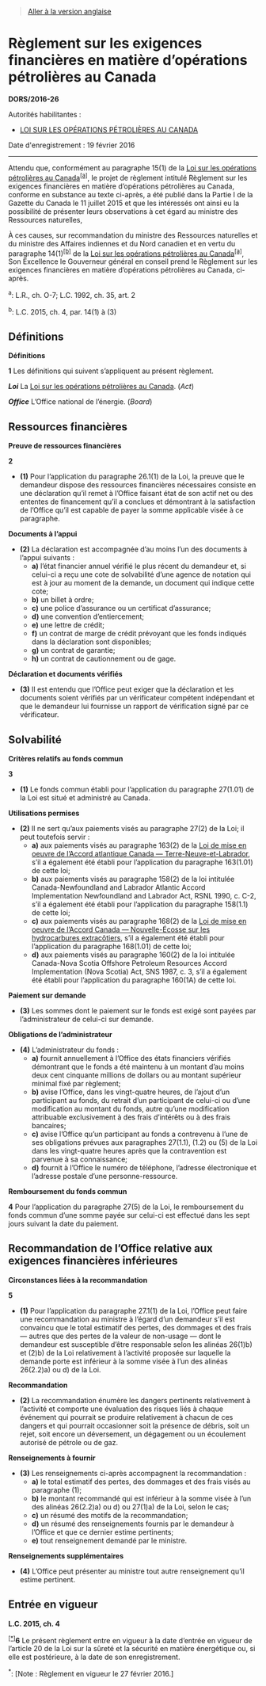 > [Aller à la version anglaise](/en/Regulations/Statutory%20Orders%20and%20Regulations/2016/26.md)

# Règlement sur les exigences financières en matière d’opérations pétrolières au Canada

**DORS/2016-26**

Autorités habilitantes : 
- [LOI SUR LES OPÉRATIONS PÉTROLIÈRES AU CANADA](/fr/Lois/Lois%20révisées%20du%20Canada/O/O-7.md)

Date d'enregistrement : 19 février 2016

----------

Attendu que, conformément au paragraphe 15(1) de la [Loi sur les opérations pétrolières au Canada](/fr/Lois/Lois%20révisées%20du%20Canada/O/O-7.md)<sup><a href='#nbp_a'>[a]</a></sup>, le projet de règlement intitulé Règlement sur les exigences financières en matière d’opérations pétrolières au Canada, conforme en substance au texte ci-après, a été publié dans la Partie I de la Gazette du Canada le 11 juillet 2015 et que les intéressés ont ainsi eu la possibilité de présenter leurs observations à cet égard au ministre des Ressources naturelles,

À ces causes, sur recommandation du ministre des Ressources naturelles et du ministre des Affaires indiennes et du Nord canadien et en vertu du paragraphe 14(1)<sup><a href='#nbp_b'>[b]</a></sup> de la [Loi sur les opérations pétrolières au Canada](/fr/Lois/Lois%20révisées%20du%20Canada/O/O-7.md)<sup><a href='#nbp_a'>[a]</a></sup>, Son Excellence le Gouverneur général en conseil prend le Règlement sur les exigences financières en matière d’opérations pétrolières au Canada, ci-après.



<a name='nbp_a'><sup>a</sup></a>: L.R., ch. O-7; L.C. 1992, ch. 35, art. 2<br />

<a name='nbp_b'><sup>b</sup></a>: L.C. 2015, ch. 4, par. 14(1) à (3)<br />


## Définitions



**Définitions**

**1** Les définitions qui suivent s’appliquent au présent règlement.

***Loi*** La [Loi sur les opérations pétrolières au Canada](/fr/Lois/Lois%20révisées%20du%20Canada/O/O-7.md). (*Act*)

***Office*** L’Office national de l’énergie. (*Board*)




## Ressources financières



**Preuve de ressources financières**

**2** 

- **(1)** Pour l’application du paragraphe 26.1(1) de la Loi, la preuve que le demandeur dispose des ressources financières nécessaires consiste en une déclaration qu’il remet à l’Office faisant état de son actif net ou des ententes de financement qu’il a conclues et démontrant à la satisfaction de l’Office qu’il est capable de payer la somme applicable visée à ce paragraphe.

**Documents à l’appui**

- **(2)** La déclaration est accompagnée d’au moins l’un des documents à l’appui suivants :
	- **a)** l’état financier annuel vérifié le plus récent du demandeur et, si celui-ci a reçu une cote de solvabilité d’une agence de notation qui est à jour au moment de la demande, un document qui indique cette cote;
	- **b)** un billet à ordre;
	- **c)** une police d’assurance ou un certificat d’assurance;
	- **d)** une convention d’entiercement;
	- **e)** une lettre de crédit;
	- **f)** un contrat de marge de crédit prévoyant que les fonds indiqués dans la déclaration sont disponibles;
	- **g)** un contrat de garantie;
	- **h)** un contrat de cautionnement ou de gage.

**Déclaration et documents vérifiés**

- **(3)** Il est entendu que l’Office peut exiger que la déclaration et les documents soient vérifiés par un vérificateur compétent indépendant et que le demandeur lui fournisse un rapport de vérification signé par ce vérificateur.




## Solvabilité



**Critères relatifs au fonds commun**

**3** 

- **(1)** Le fonds commun établi pour l’application du paragraphe 27(1.01) de la Loi est situé et administré au Canada.

**Utilisations permises**

- **(2)** Il ne sert qu’aux paiements visés au paragraphe 27(2) de la Loi; il peut toutefois servir :
	- **a)** aux paiements visés au paragraphe 163(2) de la [Loi de mise en oeuvre de l’Accord atlantique Canada — Terre-Neuve-et-Labrador](/fr/Lois/Lois%20du%20Canada/1987/ch.%203.md), s’il a également été établi pour l’application du paragraphe 163(1.01) de cette loi;
	- **b)** aux paiements visés au paragraphe 158(2) de la loi intitulée Canada-Newfoundland and Labrador Atlantic Accord Implementation Newfoundland and Labrador Act, RSNL 1990, c. C-2, s’il a également été établi pour l’application du paragraphe 158(1.1) de cette loi;
	- **c)** aux paiements visés au paragraphe 168(2) de la [Loi de mise en oeuvre de l’Accord Canada — Nouvelle-Écosse sur les hydrocarbures extracôtiers](/fr/Lois/Lois%20du%20Canada/1988/ch.%2028.md), s’il a également été établi pour l’application du paragraphe 168(1.01) de cette loi;
	- **d)** aux paiements visés au paragraphe 160(2) de la loi intitulée Canada-Nova Scotia Offshore Petroleum Resources Accord Implementation (Nova Scotia) Act, SNS 1987, c. 3, s’il a également été établi pour l’application du paragraphe 160(1A) de cette loi.

**Paiement sur demande**

- **(3)** Les sommes dont le paiement sur le fonds est exigé sont payées par l’administrateur de celui-ci sur demande.

**Obligations de l’administrateur**

- **(4)** L’administrateur du fonds :
	- **a)** fournit annuellement à l’Office des états financiers vérifiés démontrant que le fonds a été maintenu à un montant d’au moins deux cent cinquante millions de dollars ou au montant supérieur minimal fixé par règlement;
	- **b)** avise l’Office, dans les vingt-quatre heures, de l’ajout d’un participant au fonds, du retrait d’un participant de celui-ci ou d’une modification au montant du fonds, autre qu’une modification attribuable exclusivement à des frais d’intérêts ou à des frais bancaires;
	- **c)** avise l’Office qu’un participant au fonds a contrevenu à l’une de ses obligations prévues aux paragraphes 27(1.1), (1.2) ou (5) de la Loi dans les vingt-quatre heures après que la contravention est parvenue à sa connaissance;
	- **d)** fournit à l’Office le numéro de téléphone, l’adresse électronique et l’adresse postale d’une personne-ressource.




**Remboursement du fonds commun**

**4** Pour l’application du paragraphe 27(5) de la Loi, le remboursement du fonds commun d’une somme payée sur celui-ci est effectué dans les sept jours suivant la date du paiement.




## Recommandation de l’Office relative aux exigences financières inférieures



**Circonstances liées à la recommandation**

**5** 

- **(1)** Pour l’application du paragraphe 27.1(1) de la Loi, l’Office peut faire une recommandation au ministre à l’égard d’un demandeur s’il est convaincu que le total estimatif des pertes, des dommages et des frais — autres que des pertes de la valeur de non-usage — dont le demandeur est susceptible d’être responsable selon les alinéas 26(1)b) et (2)b) de la Loi relativement à l’activité proposée sur laquelle la demande porte est inférieur à la somme visée à l’un des alinéas 26(2.2)a) ou d) de la Loi.

**Recommandation**

- **(2)** La recommandation énumère les dangers pertinents relativement à l’activité et comporte une évaluation des risques liés à chaque événement qui pourrait se produire relativement à chacun de ces dangers et qui pourrait occasionner soit la présence de débris, soit un rejet, soit encore un déversement, un dégagement ou un écoulement autorisé de pétrole ou de gaz.

**Renseignements à fournir**

- **(3)** Les renseignements ci-après accompagnent la recommandation :
	- **a)** le total estimatif des pertes, des dommages et des frais visés au paragraphe (1);
	- **b)** le montant recommandé qui est inférieur à la somme visée à l’un des alinéas 26(2.2)a) ou d) ou 27(1)a) de la Loi, selon le cas;
	- **c)** un résumé des motifs de la recommandation;
	- **d)** un résumé des renseignements fournis par le demandeur à l’Office et que ce dernier estime pertinents;
	- **e)** tout renseignement demandé par le ministre.

**Renseignements supplémentaires**

- **(4)** L’Office peut présenter au ministre tout autre renseignement qu’il estime pertinent.




## Entrée en vigueur



**L.C. 2015, ch. 4**

<sup><a href='#fn_Ind3AE8_hq_16913'>[*]</a></sup>**6** Le présent règlement entre en vigueur à la date d’entrée en vigueur de l’article 20 de la Loi sur la sûreté et la sécurité en matière énergétique ou, si elle est postérieure, à la date de son enregistrement.

<a name='fn_Ind3AE8_hq_16913'><sup>*</sup></a>: [Note : Règlement en vigueur le 27 février 2016.]<br />


